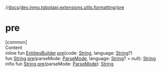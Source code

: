 //[docs](../../index.md)/[dev.inmo.tgbotapi.extensions.utils.formatting](index.md)/[pre](pre.md)



# pre  
[common]  
Content  
inline fun [EntitiesBuilder](-entities-builder/index.md).[pre](pre.md)(code: [String](https://kotlinlang.org/api/latest/jvm/stdlib/kotlin/-string/index.html), language: [String](https://kotlinlang.org/api/latest/jvm/stdlib/kotlin/-string/index.html)?)  
fun [String](https://kotlinlang.org/api/latest/jvm/stdlib/kotlin/-string/index.html).[pre](pre.md)(parseMode: [ParseMode](../dev.inmo.tgbotapi.types.ParseMode/-parse-mode/index.md), language: [String](https://kotlinlang.org/api/latest/jvm/stdlib/kotlin/-string/index.html)? = null): [String](https://kotlinlang.org/api/latest/jvm/stdlib/kotlin/-string/index.html)  
infix fun [String](https://kotlinlang.org/api/latest/jvm/stdlib/kotlin/-string/index.html).[pre](pre.md)(parseMode: [ParseMode](../dev.inmo.tgbotapi.types.ParseMode/-parse-mode/index.md)): [String](https://kotlinlang.org/api/latest/jvm/stdlib/kotlin/-string/index.html)  



